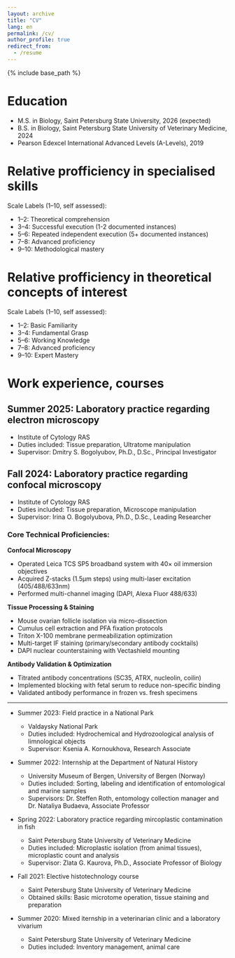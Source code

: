 ```yaml
---
layout: archive
title: "CV"
lang: en
permalink: /cv/
author_profile: true
redirect_from:
  - /resume
---
```


{% include base_path %}

Education
======
* M.S. in Biology, Saint Petersburg State University, 2026 (expected)
* B.S. in Biology, Saint Petersburg State University of Veterinary Medicine, 2024
* Pearson Edexcel International Advanced Levels (A-Levels), 2019

Relative profficiency in specialised skills
======

<div id="radar-chart-1"></div>

Scale Labels (1–10, self assessed):
* 1–2: Theoretical comprehension
* 3–4: Successful execution (1-2 documented instances)
* 5–6: Repeated independent execution (5+ documented instances)
* 7–8: Advanced proficiency
* 9–10: Methodological mastery

Relative profficiency in theoretical concepts of interest
======
<div id="radar-chart-2"></div>

<style>
.radar-chart {
  margin: 20px auto;
  font-family: var(--global-font-family, Arial, sans-serif);
  color: var(--global-text-color-light, #333);
}
.radar-chart svg {
  display: block;
  overflow: visible !important;
}
.legend {
  cursor: pointer;
  font-size: 12px;
  font-family: inherit;
  fill: currentColor;
}
.legend:hover {
  font-weight: bold;
}
.tooltip {
  position: absolute;
  background: rgba(0,0,0,0.8);
  color: white;
  padding: 5px 10px;
  border-radius: 3px;
  pointer-events: none;
  opacity: 0;
  font-size: 14px;
  font-family: inherit;
}
.radar-area {
  stroke-width: 2px;
  fill-opacity: 0.3;
}
.grid-circle {
  fill: none;
  stroke: #ccc;
  stroke-width: 0.5px;
}
</style>

<script src="{{ base_path }}/js/d3.v7.js"></script>

<script src="{{ base_path }}/js/spidercven.js"></script>

Scale Labels (1–10, self assessed):
* 1–2: Basic Familiarity
* 3–4: Fundamental Grasp
* 5–6: Working Knowledge 
* 7–8: Advanced proficiency
* 9–10: Expert Mastery

Work experience, courses
======
## Summer 2025: Laboratory practice regarding electron microscopy
  * Institute of Cytology RAS
  * Duties included: Tissue preparation, Ultratome manipulation 
  * Supervisor: Dmitry S. Bogolyubov, Ph.D., D.Sc., Principal Investigator


## Fall 2024: Laboratory practice regarding confocal microscopy 
  * Institute of Cytology RAS
  * Duties included: Tissue preparation, Microscope manipulation
  * Supervisor: Irina O. Bogolyubova, Ph.D., D.Sc., Leading Researcher

### Core Technical Proficiencies:

**Confocal Microscopy**
- Operated Leica TCS SP5 broadband system with 40× oil immersion objectives
- Acquired Z-stacks (1.5μm steps) using multi-laser excitation (405/488/633nm)
- Performed multi-channel imaging (DAPI, Alexa Fluor 488/633)

**Tissue Processing & Staining**
- Mouse ovarian follicle isolation via micro-dissection
- Cumulus cell extraction and PFA fixation protocols
- Triton X-100 membrane permeabilization optimization
- Multi-target IF staining (primary/secondary antibody cocktails)
- DAPI nuclear counterstaining with Vectashield mounting

**Antibody Validation & Optimization**
- Titrated antibody concentrations (SC35, ATRX, nucleolin, coilin)
- Implemented blocking with fetal serum to reduce non-specific binding
- Validated antibody performance in frozen vs. fresh specimens

---

* Summer 2023: Field practice in a National Park
  * Valdaysky National Park
  * Duties included: Hydrochemical and Hydrozoological analysis of limnological objects
  * Supervisor: Ksenia A. Kornoukhova, Research Associate

* Summer 2022: Internship at the Department of Natural History
  * University Museum of Bergen, University of Bergen (Norway)
  * Duties included: Sorting, labeling and identification of entomological and marine samples
  * Supervisors: Dr. Steffen Roth, entomology collection manager and Dr. Nataliya Budaeva, Associate Professor

* Spring 2022: Laboratory practice regarding mircoplastic contamination in fish
  * Saint Petersburg State University of Veterinary Medicine
  * Duties included: Microplastic isolation (from animal tissues), microplastic count and analysis
  * Supervisor: Zlata G. Kaurova, Ph.D., Associate Professor of Biology 

* Fall 2021: Elective histotechnology course
  * Saint Petersburg State University of Veterinary Medicine
  * Obtained skills: Basic microtome operation, tissue staining and preparation

* Summer 2020: Mixed iternship in a veterinarian clinic and a laboratory vivarium
  * Saint Petersburg State University of Veterinary Medicine
  * Duties included: Inventory management, animal care